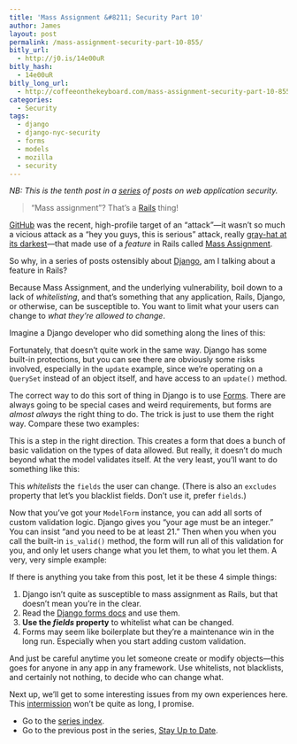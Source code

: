 ```yaml
---
title: 'Mass Assignment &#8211; Security Part 10'
author: James
layout: post
permalink: /mass-assignment-security-part-10-855/
bitly_url:
  - http://j0.is/14e00uR
bitly_hash:
  - 14e00uR
bitly_long_url:
  - http://coffeeonthekeyboard.com/mass-assignment-security-part-10-855/
categories:
  - Security
tags:
  - django
  - django-nyc-security
  - forms
  - models
  - mozilla
  - security
---
```

*NB: This is the tenth post in a [series][1] of posts on web application security.*

> &#8220;Mass assignment&#8221;? That&#8217;s a [Rails][2] thing! 

[GitHub][3] was the recent, high-profile target of an &#8220;attack&#8221;&mdash;it wasn&#8217;t so much a vicious attack as a &#8220;hey you guys, this is serious&#8221; attack, really [gray-hat at its darkest][4]&mdash;that made use of a *feature* in Rails called [Mass Assignment][5].

So why, in a series of posts ostensibly about [Django][6], am I talking about a feature in Rails?

Because Mass Assignment, and the underlying vulnerability, boil down to a lack of *whitelisting*, and that&#8217;s something that any application, Rails, Django, or otherwise, can be susceptible to. You want to limit what your users can change to *what they&#8217;re allowed to change*.

Imagine a Django developer who did something along the lines of this:



Fortunately, that doesn&#8217;t quite work in the same way. Django has some built-in protections, but you can see there are obviously some risks involved, especially in the `update` example, since we&#8217;re operating on a `QuerySet` instead of an object itself, and have access to an `update()` method.

The correct way to do this sort of thing in Django is to use [Forms][7]. There are always going to be special cases and weird requirements, but forms are *almost always* the right thing to do. The trick is just to use them the right way. Compare these two examples:



This is a step in the right direction. This creates a form that does a bunch of basic validation on the types of data allowed. But really, it doesn&#8217;t do much beyond what the model validates itself. At the very least, you&#8217;ll want to do something like this:



This *whitelists* the `fields` the user can change. (There is also an `excludes` property that let&#8217;s you blacklist fields. Don&#8217;t use it, prefer `fields`.)

Now that you&#8217;ve got your `ModelForm` instance, you can add all sorts of custom validation logic. Django gives you &#8220;your age must be an integer.&#8221; You can insist &#8220;and you need to be at least 21.&#8221; Then when you when you call the built-in `is_valid()` method, the form will run all of this validation for you, and only let users change what you let them, to what you let them. A very, very simple example:



If there is anything you take from this post, let it be these 4 simple things:

  1. Django isn&#8217;t quite as susceptible to mass assignment as Rails, but that doesn&#8217;t mean you&#8217;re in the clear.
  2. Read the [Django forms docs][7] and use them.
  3. **Use the *fields* property** to whitelist what can be changed.
  4. Forms may seem like boilerplate but they&#8217;re a maintenance win in the long run. Especially when you start adding custom validation.

And just be careful anytime you let someone create or modify objects&mdash;this goes for anyone in any app in any framework. Use whitelists, not blacklists, and certainly not nothing, to decide who can change what.

Next up, we&#8217;ll get to some interesting issues from my own experiences here. This [intermission][8] won&#8217;t be quite as long, I promise.

  * Go to the [series index][9].
  * Go to the previous post in the series, [Stay Up to Date][10].

 [1]: http://coffeeonthekeyboard.com/best-basic-security-practices-especially-with-django-697/
 [2]: http://rubyonrails.org/
 [3]: https://github.com/
 [4]: https://github.com/blog/1068-public-key-security-vulnerability-and-mitigation
 [5]: http://guides.rubyonrails.org/security.html#mass-assignment
 [6]: https://www.djangoproject.com/
 [7]: https://docs.djangoproject.com/en/dev/topics/forms/
 [8]: http://coffeeonthekeyboard.com/intermission-848/ "Intermission"
 [9]: http://coffeeonthekeyboard.com/best-basic-security-practices-especially-with-django-697/ "Best Basic Security Practices (Especially with Django)"
 [10]: http://coffeeonthekeyboard.com/stay-up-to-date-basic-security-part-9-834/ "Stay Up to Date – Basic Security Part 9"